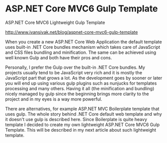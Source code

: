 # ASP.NET Core MVC6 Gulp Template
ASP.NET Core MVC6 Lightweight Gulp Template

<a href="http://www.ivansivak.net/blog/aspnet-core-mvc6-gulp-template" target="_blank">http://www.ivansivak.net/blog/aspnet-core-mvc6-gulp-template</a>

<p>
When you create a new ASP.NET Core Web Application the default template uses built-in .NET Core bundles mechanism which takes care of JavaScript and CSS files bundling and minification. The same can be achieved using well known Gulp and both have their pros and cons.
</p>

<p>
Personally, I prefer the Gulp over the built-in .NET Core bundles. My projects usually tend to be JavaScript very rich and it is mostly the JavaScript part that grows a lot. As the development goes by sooner or later you will end up using various gulp plugins such as nunjucks for templates processing and many others. Having it all (the minification and bundling) nicely managed by gulp since the beginning brings more clarity to the project and in my eyes is a way more powerful.
</p>

<p>
There are alternatives, for example ASP.NET MVC Boilerplate template that uses gulp. The whole story behind .NET Core default web template and why it doesn't use gulp is described here. Since Boilerplate is quite heavy template I decided to create my own lightweight ASP.NET Core MVC6 Gulp Template. This will be described in my next article about such lightweight template.
</p>